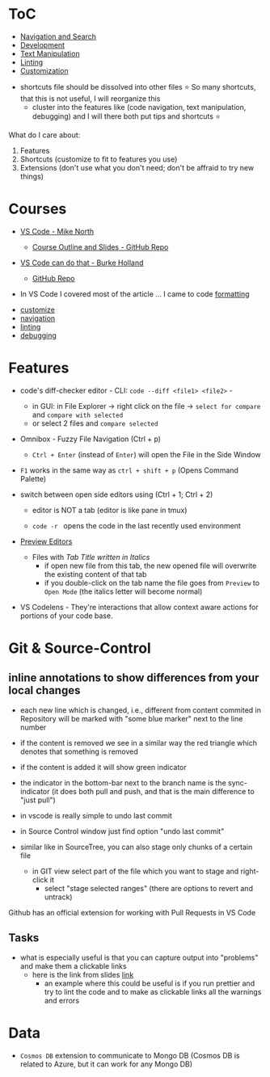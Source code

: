 # ToC
* [Navigation and Search](1_navigation_and_search.md)
* [Development](2_development.md)
* [Text Manipulation](3_text-manipulation.md)
* [Linting](linting.md)
* [Customization](customize.md)

- shortcuts file should be dissolved into other files
⭐ So many shortcuts, that this is not useful, I will reorganize this
  - cluster into the features like (code navigation, text manipulation, debugging) and I will there both put tips and shortcuts ⭐


What do I care about:
1. Features
2. Shortcuts (customize to fit to features you use)
3. Extensions (don't use what you don't need; don't be affraid to try new things)

# Courses
* [VS Code - Mike North](https://frontendmasters.com/courses/visual-studio-code/)
  - [Course Outline and Slides - GitHub Repo](https://github.com/mike-works/vscode-fundamentals)
* [VS Code can do that - Burke Holland](https://frontendmasters.com/courses/customize-vs-code/)
  - [GitHub Repo](https://github.com/burkeholland/workshop-vs-code-can-do-that)

* In VS Code I covered most of the article … I came to code [formatting](https://github.com/microsoft/vscode-tips-and-tricks#code-formatting)
- [customize](./code/customize.md)
- [navigation](./code/1_navigation.md)
- [linting](./code/linting.md.md)
- [debugging](#debugging)

# Features
- code's diff-checker editor - CLI: ```code --diff <file1> <file2>``` -
  - in GUI: in File Explorer -> right click on the file -> `select for compare` and `compare with selected`
  - or select 2 files and `compare selected`

- Omnibox - Fuzzy File Navigation (Ctrl + p)
  - `Ctrl + Enter` (instead of `Enter`) will open the File in the Side Window
- `F1` works in the same way as `ctrl + shift + p` (Opens Command Palette)

- switch between open side editors using (Ctrl + 1; Ctrl + 2)
  - editor is NOT a tab (editor is like pane in tmux)

  - ```code -r ``` opens the code in the last recently used environment

- [Preview Editors](https://github.com/Microsoft/vscode-docs/blob/vnext/release-notes/June_2016.md#preview-editors)
  - Files with *Tab Title written in Italics*
    - if open new file from this tab, the new opened file will overwrite the existing content of that tab
    - if you double-click on the tab name the file goes from `Preview` to `Open Mode` (the italics letter will become normal)

- VS Codelens - They're interactions that allow context aware actions for portions of your code base.

# Git & Source-Control
## inline annotations to show differences from your local changes
- each new line which is changed, i.e., different from content commited in Repository will be marked with "some blue marker" next to the line number
- if the content is removed we see in a similar way the red triangle which denotes that something is removed
- if the content is added it will show green indicator
- the indicator in the bottom-bar next to the branch name is the sync-indicator (it does both pull and push, and that is the main difference to "just pull")
- in vscode is really simple to undo last commit
- in Source Control window just find option "undo last commit"

- similar like in SourceTree, you can also stage only chunks of a certain file
  - in GIT view select part of the file which you want to stage and right-click it
    - select "stage selected ranges" (there are options to revert and untrack)

Github has an official extension for working with Pull Requests in VS Code

## Tasks
- what is especially useful is that you can capture output into "problems" and make them a clickable links
  - here is the link from slides [link](https://github.com/mike-works/vscode-fundamentals/blob/master/docs/2_customizing/tasks.md)
    - an example where this could be useful is if you run prettier and try to lint the code and to make as clickable links all the warnings and errors

# Data
- `Cosmos DB` extension to communicate to Mongo DB (Cosmos DB is related to Azure, but it can work for any Mongo DB)
